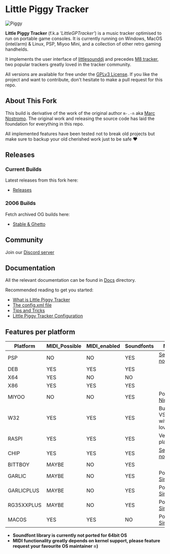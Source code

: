 # Little Piggy Tracker

![Piggy](https://github.com/user-attachments/assets/827fc87f-7751-48ae-9de1-60a5d9a3b5c2)

**Little Piggy Tracker** (f.k.a _'LittleGPTracker'_) is a music tracker optimised to run on portable game consoles. It is currently running on Windows, MacOS (intel/arm) & Linux, PSP, Miyoo Mini, and a collection of other retro gaming handhelds.

It implements the user interface of [littlesounddj](https://www.littlesounddj.com/lsd/index.php) and precedes [M8 tracker](https://www.dirtywave.com), two popular trackers greatly loved in the tracker community.

All versions are available for free under the [GPLv3 License](LICENSE). If you like the project and want to contribute, don't hesitate to make a pull request for this repo.

## About This Fork

This build is derivative of the work of the original author `m-.-n`
aka [Marc Nostromo](https://github.com/Mdashdotdashn/LittleGPTracker). 
The original work and releasing the source code has laid the foundation for everything in this repo.

All implemented features have been tested not to break old
projects but make sure to backup your old cherished work
just to be safe &#9829;

## Releases

### Current Builds

Latest releases from this fork here:

- [Releases](https://github.com/djdiskmachine/LittleGPTracker/releases)

### 2006 Builds

Fetch archived OG builds here:

- [Stable & Ghetto](https://github.com/NinjasCL-archive/LittleGPTracker/releases/tag/v1)

## Community

Join our [Discord server](https://discord.gg/e4N2VM7sz6)

## Documentation

All the relevant documentation can be found in [Docs](docs) directory.

Recommended reading to get you started:

- [What is Little Piggy Tracker](docs/wiki/What-is-LittlePiggyTracker.md)
- [The config.xml file](docs/wiki/config_xml.md)
- [Tips and Tricks](docs/wiki/tips_and_tricks.md)
- [Little Piggy Tracker Configuration](docs/LittlePiggyTrackerConf.md)

## Features per platform

| Platform    | MIDI_Possible | MIDI_enabled | Soundfonts | Note                                 |
|-------------|---------------|--------------|------------|--------------------------------------|
| PSP         | NO            | NO           | YES        | [See notes](projects/resources/PSP/INSTALL_HOW_TO.txt) |
| DEB         | YES           | YES          | YES        |                                      |
| X64         | YES           | NO           | NO         |                                      |
| X86         | YES           | YES          | YES        |                                      |
| MIYOO       | NO            | NO           | YES        | Port by [Nine-H](https://ninethehacker.xyz) |
| W32         | YES           | YES          | YES        | Built in VS2008 with love            |
| RASPI       | YES           | YES          | YES        | Versatile platform                   |
| CHIP        | YES           | YES          | YES        | [See notes](projects/resources/CHIP/INSTALL_HOW_TO.txt) |
| BITTBOY     | MAYBE         | NO           | YES        |                                      |
| GARLIC      | MAYBE         | NO           | YES        | Port by [Simotek](http://simotek.net)|
| GARLICPLUS  | MAYBE         | NO           | YES        | Port by [Simotek](http://simotek.net)|
| RG35XXPLUS  | MAYBE         | NO           | YES        | Port by [Simotek](http://simotek.net)|
| MACOS       | YES           | YES          | NO         | Port by [Simotek](https://genserver.social/clsource) |


* **Soundfont library is currently not ported for 64bit OS**
* **MIDI functionality __greatly__ depends on kernel support, please feature request your favourite OS maintainer =)**

